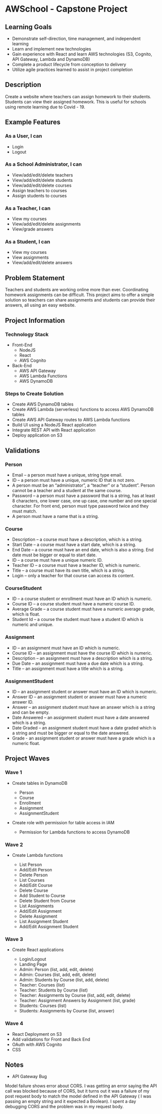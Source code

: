 # AWSchool - Capstone Project

## Learning Goals

- Demonstrate self-direction, time management, and independent learning
- Learn and implement new technologies
- Gain experience with React and learn AWS technologies (S3, Cognito, API Gateway, Lambda and DynamoDB)
- Complete a product lifecycle from conception to delivery
- Utilize agile practices learned to assist in project completion

## Description

Create a website where teachers can assign homework to their students.
Students can view their assigned homework.
This is useful for schools using remote learning due to Covid - 19.

## Example Features

### As a User, I can

- Login
- Logout

### As a School Administrator, I can

- View/add/edit/delete teachers
- View/add/edit/delete students
- View/add/edit/delete courses
- Assign teachers to courses
- Assign students to courses

### As a Teacher, I can

- View my courses
- View/add/edit/delete assignments
- View/grade answers

### As a Student, I can

- View my courses
- View assignments
- View/add/edit/delete answers

## Problem Statement

Teachers and students are working online more than ever. Coordinating homework assignments can be difficult. This project aims to offer a simple solution so teachers can share assignments and students can provide their answers, all using an easy website.

## Project Information

### Technology Stack

- Front-End
  - NodeJS
  - React
  - AWS Cognito
- Back-End
  - AWS API Gateway
  - AWS Lambda Functions
  - AWS DynamoDB

### Steps to Create Solution

- Create AWS DynamoDB tables
- Create AWS Lambda (serverless) functions to access AWS DynamoDB tables
- Create AWS API Gateway routes to AWS Lambda functions
- Build UI using a NodeJS React application
- Integrate REST API with React application
- Deploy application on S3

## Validations

### Person

- Email – a person must have a unique, string type email.
- ID – a person must have a unique, numeric ID that is not zero.
- A person must be an “administrator”, a “teacher” or a “student”. Person cannot be a teacher and a student at the same course.
- Password – a person must have a password that is a string, has at least 8 characters, one lower case, one up case, one number and one special character. For front end, person must type password twice and they must match.
- A person must have a name that is a string.

### Course

- Description – a course must have a description, which is a string.
- Start Date – a course must have a start date, which is a string.
- End Date – a course must have an end date, which is also a string. End date must be bigger or equal to start date.
- ID – a course must have a unique numeric ID.
- Teacher ID – a course must have a teacher ID, which is numeric.
- Title – a course must have its own title, which is a string.
- Login – only a teacher for that course can access its content.

### CourseStudent

- ID – a course student or enrollment must have an ID which is numeric.
- Course ID – a course student must have a numeric course ID.
- Average Grade – a course student must have a numeric average grade, which is float.
- Student Id – a course the student must have a student ID which is numeric and unique.

### Assignment

- ID – an assignment must have an ID which is numeric.
- Course ID – an assignment must have the course ID which is numeric.
- Description – an assignment must have a description which is a string.
- Due Date – an assignment must have a due date which is a string.
- Title – an assignment must have a title which is a string.

### AssignmentStudent

- ID – an assignment student or answer must have an ID which is numeric.
- Answer ID – an assignment student or answer must have a numeric answer ID.
- Answer – an assignment student must have an answer which is a string and can be empty.
- Date Answered – an assignment student must have a date answered which is a string.
- Date Graded – an assignment student must have a date graded which is a string and must be bigger or equal to the date answered.
- Grade - an assignment student or answer must have a grade which is a numeric float.

## Project Waves

### Wave 1

- Create tables in DynamoDB

  - Person
  - Course
  - Enrollment
  - Assignment
  - AssignmentStudent

- Create role with permission for table access in IAM

  - Permission for Lambda functions to access DynamoDB

### Wave 2

- Create Lambda functions

  - List Person
  - Add/Edit Person
  - Delete Person
  - List Courses
  - Add/Edit Course
  - Delete Course
  - Add Student to Course
  - Delete Student from Course
  - List Assignments
  - Add/Edit Assignment
  - Delete Assignment
  - List Assignment Student
  - Add/Edit Assignment Student

### Wave 3

- Create React applications

  - Login/Logout
  - Landing Page
  - Admin: Person (list, add, edit, delete)
  - Admin: Courses (list, add, edit, delete)
  - Admin: Students by Course (list, add, delete)
  - Teacher: Courses (list)
  - Teacher: Students by Course (list)
  - Teacher: Assignments by Course (list, add, edit, delete)
  - Teacher: Assignment Answers by Assignment (list, grade)
  - Students: Courses (list)
  - Students: Assignments by Course (list, answer)

### Wave 4

- React Deployment on S3
- Add validations for Front and Back End
- OAuth with AWS Cognito
- CSS

## Notes

- API Gateway Bug

Model failure shows error about CORS.
I was getting an error saying the API call was blocked because of CORS, but it turns out it was a failure of my post request body to match the model defined in the API Gateway ( I was passing an empty string and it expected a Boolean). I spent a day debugging CORS and the problem was in my request body.
